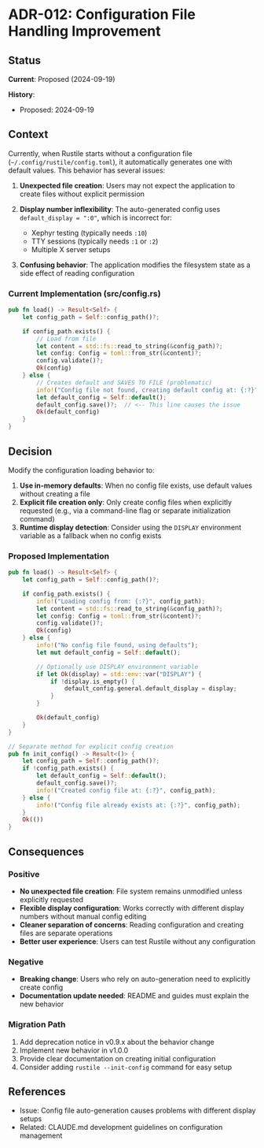 # ADR-012: Configuration File Handling Improvement

## Status
**Current**: Proposed (2024-09-19)

**History**:
- Proposed: 2024-09-19

## Context
Currently, when Rustile starts without a configuration file (`~/.config/rustile/config.toml`), it automatically generates one with default values. This behavior has several issues:

1. **Unexpected file creation**: Users may not expect the application to create files without explicit permission
2. **Display number inflexibility**: The auto-generated config uses `default_display = ":0"`, which is incorrect for:
   - Xephyr testing (typically needs `:10`)
   - TTY sessions (typically needs `:1` or `:2`)
   - Multiple X server setups

3. **Confusing behavior**: The application modifies the filesystem state as a side effect of reading configuration

### Current Implementation (src/config.rs)
```rust
pub fn load() -> Result<Self> {
    let config_path = Self::config_path()?;

    if config_path.exists() {
        // Load from file
        let content = std::fs::read_to_string(&config_path)?;
        let config: Config = toml::from_str(&content)?;
        config.validate()?;
        Ok(config)
    } else {
        // Creates default and SAVES TO FILE (problematic)
        info!("Config file not found, creating default config at: {:?}", config_path);
        let default_config = Self::default();
        default_config.save()?;  // <-- This line causes the issue
        Ok(default_config)
    }
}
```

## Decision
Modify the configuration loading behavior to:

1. **Use in-memory defaults**: When no config file exists, use default values without creating a file
2. **Explicit file creation only**: Only create config files when explicitly requested (e.g., via a command-line flag or separate initialization command)
3. **Runtime display detection**: Consider using the `DISPLAY` environment variable as a fallback when no config exists

### Proposed Implementation
```rust
pub fn load() -> Result<Self> {
    let config_path = Self::config_path()?;

    if config_path.exists() {
        info!("Loading config from: {:?}", config_path);
        let content = std::fs::read_to_string(&config_path)?;
        let config: Config = toml::from_str(&content)?;
        config.validate()?;
        Ok(config)
    } else {
        info!("No config file found, using defaults");
        let mut default_config = Self::default();

        // Optionally use DISPLAY environment variable
        if let Ok(display) = std::env::var("DISPLAY") {
            if !display.is_empty() {
                default_config.general.default_display = display;
            }
        }

        Ok(default_config)
    }
}

// Separate method for explicit config creation
pub fn init_config() -> Result<()> {
    let config_path = Self::config_path()?;
    if !config_path.exists() {
        let default_config = Self::default();
        default_config.save()?;
        info!("Created config file at: {:?}", config_path);
    } else {
        info!("Config file already exists at: {:?}", config_path);
    }
    Ok(())
}
```

## Consequences

### Positive
- **No unexpected file creation**: File system remains unmodified unless explicitly requested
- **Flexible display configuration**: Works correctly with different display numbers without manual config editing
- **Cleaner separation of concerns**: Reading configuration and creating files are separate operations
- **Better user experience**: Users can test Rustile without any configuration

### Negative
- **Breaking change**: Users who rely on auto-generation need to explicitly create config
- **Documentation update needed**: README and guides must explain the new behavior

### Migration Path
1. Add deprecation notice in v0.9.x about the behavior change
2. Implement new behavior in v1.0.0
3. Provide clear documentation on creating initial configuration
4. Consider adding `rustile --init-config` command for easy setup

## References
- Issue: Config file auto-generation causes problems with different display setups
- Related: CLAUDE.md development guidelines on configuration management
